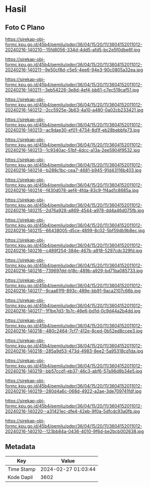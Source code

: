 # Hasil

## Foto C Plano

https://sirekap-obj-formc.kpu.go.id/45b4/pemilu/pdpr/36/04/15/20/11/3604152011012-20240216-140210--15fd8056-334d-4dd5-afd5-bc2e5f0dbe6f.jpg

https://sirekap-obj-formc.kpu.go.id/45b4/pemilu/pdpr/36/04/15/20/11/3604152011012-20240216-140211--9e50cf8d-c5e5-4ee6-94e3-90c0805a32ea.jpg

https://sirekap-obj-formc.kpu.go.id/45b4/pemilu/pdpr/36/04/15/20/11/3604152011012-20240216-140211--3eb54226-3e8d-4ef4-bb61-c7ec519caf51.jpg

https://sirekap-obj-formc.kpu.go.id/45b4/pemilu/pdpr/36/04/15/20/11/3604152011012-20240216-140212--2cc5925e-3b63-4a10-a480-0a02cb233421.jpg

https://sirekap-obj-formc.kpu.go.id/45b4/pemilu/pdpr/36/04/15/20/11/3604152011012-20240216-140213--ac9dae30-ef01-4734-8d1f-eb28bebbfe73.jpg

https://sirekap-obj-formc.kpu.go.id/45b4/pemilu/pdpr/36/04/15/20/11/3604152011012-20240216-140213--1c9340ac-51bf-4dcc-a13a-2ee5904f9532.jpg

https://sirekap-obj-formc.kpu.go.id/45b4/pemilu/pdpr/36/04/15/20/11/3604152011012-20240216-140214--b288c1bc-cea7-4681-b945-91d43116b403.jpg

https://sirekap-obj-formc.kpu.go.id/45b4/pemilu/pdpr/36/04/15/20/11/3604152011012-20240216-140214--f430d078-aef4-4fda-83c9-1f4ad1c8685a.jpg

https://sirekap-obj-formc.kpu.go.id/45b4/pemilu/pdpr/36/04/15/20/11/3604152011012-20240216-140215--2d76a928-a869-4544-a978-dd4a46d075fb.jpg

https://sirekap-obj-formc.kpu.go.id/45b4/pemilu/pdpr/36/04/15/20/11/3604152011012-20240216-140215--66438005-d5ce-4899-8c02-5bf59db9b8ec.jpg

https://sirekap-obj-formc.kpu.go.id/45b4/pemilu/pdpr/36/04/15/20/11/3604152011012-20240216-140216--c489f254-384e-467b-a918-5297cdc329fd.jpg

https://sirekap-obj-formc.kpu.go.id/45b4/pemilu/pdpr/36/04/15/20/11/3604152011012-20240216-140216--739697dd-b18c-489b-a929-bd71ba085733.jpg

https://sirekap-obj-formc.kpu.go.id/45b4/pemilu/pdpr/36/04/15/20/11/3604152011012-20240216-140217--9caa61f9-893c-489e-bb91-9aca2107c66b.jpg

https://sirekap-obj-formc.kpu.go.id/45b4/pemilu/pdpr/36/04/15/20/11/3604152011012-20240216-140217--1f1be7d3-1b7c-46e6-bd1d-0c9d44a2b4dd.jpg

https://sirekap-obj-formc.kpu.go.id/45b4/pemilu/pdpr/36/04/15/20/11/3604152011012-20240216-140218--480c2464-7cf7-412e-8ced-0b52ed8ccee3.jpg

https://sirekap-obj-formc.kpu.go.id/45b4/pemilu/pdpr/36/04/15/20/11/3604152011012-20240216-140218--285a9d53-473d-4983-8ee2-5a95318cd1da.jpg

https://sirekap-obj-formc.kpu.go.id/45b4/pemilu/pdpr/36/04/15/20/11/3604152011012-20240216-140219--bb57ccd1-eb37-46c3-abf6-57a98d8b34e5.jpg

https://sirekap-obj-formc.kpu.go.id/45b4/pemilu/pdpr/36/04/15/20/11/3604152011012-20240216-140219--280d4a6c-068d-4922-a2ae-3de709741fdf.jpg

https://sirekap-obj-formc.kpu.go.id/45b4/pemilu/pdpr/36/04/15/20/11/3604152011012-20240216-140220--a31421ec-dfe4-42eb-9f0a-5dfcdc93a0fb.jpg

https://sirekap-obj-formc.kpu.go.id/45b4/pemilu/pdpr/36/04/15/20/11/3604152011012-20240216-140210--123bb84a-0436-4010-9f6d-be2bcb002638.jpg


## Metadata

| Key        | Value               |
| ---------- | ------------------- |
| Time Stamp | 2024-02-27 01:03:44 |
| Kode Dapil | 3602                |



